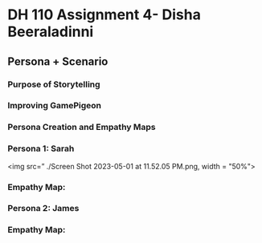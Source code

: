 # DH 110 Assignment 4- Disha Beeraladinni

## Persona + Scenario

### Purpose of Storytelling


### Improving GamePigeon


### Persona Creation and Empathy Maps

### Persona 1: Sarah
<img src=” ./Screen Shot 2023-05-01 at 11.52.05 PM.png, width = "50%">

### Empathy Map:




### Persona 2: James


### Empathy Map:







